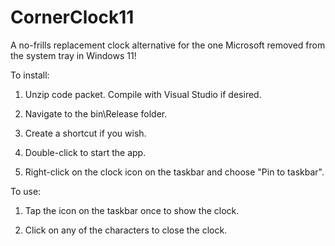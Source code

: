 # CornerClock11
A no-frills replacement clock alternative for the one Microsoft removed from the system tray in Windows 11!


To install:

1. Unzip code packet. Compile with Visual Studio if desired.

2. Navigate to the bin\Release folder.

3. Create a shortcut if you wish.

4. Double-click to start the app.

5. Right-click on the clock icon on the taskbar and choose "Pin to taskbar".


To use:

1. Tap the icon on the taskbar once to show the clock.

2. Click on any of the characters to close the clock.


